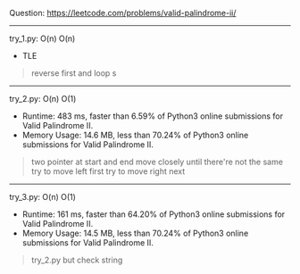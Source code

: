 Question: https://leetcode.com/problems/valid-palindrome-ii/

---

try_1.py: O(n) O(n)

* TLE

> reverse first and loop s

---

try_2.py: O(n) O(1)

* Runtime: 483 ms, faster than 6.59% of Python3 online submissions for Valid Palindrome II.
* Memory Usage: 14.6 MB, less than 70.24% of Python3 online submissions for Valid Palindrome II.

> two pointer at start and end
> move closely until there're not the same
> try to move left first
> try to move right next

---

try_3.py: O(n) O(1)

* Runtime: 161 ms, faster than 64.20% of Python3 online submissions for Valid Palindrome II.
* Memory Usage: 14.5 MB, less than 70.24% of Python3 online submissions for Valid Palindrome II.

> try_2.py but check string
